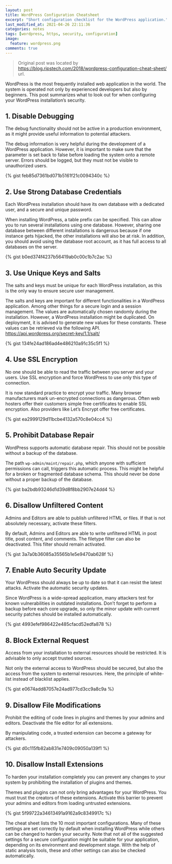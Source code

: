 ```yaml
---
layout: post
title: WordPress Configuration Cheatsheet
excerpt: "Short configuration checklist for the WordPress application."
last_modified_at: 2021-04-26 22:11:36
categories: notes
tags: [wordpress, https, security, configuration]
image:
  feature: wordpress.png
comments: true
---
```


> Original post was located by https://blog.ripstech.com/2018/wordpress-configuration-cheat-sheet/ url.

WordPress is the most frequently installed web application in the world. The system is operated not only by experienced developers but also by beginners. This post summarizes what to look out for when configuring your WordPress installation’s security.

## 1. Disable Debugging

The debug functionality should not be active in a production environment, as it might provide useful information to potential attackers.

The debug information is very helpful during the development of a WordPress application. However, it is important to make sure that the parameter is set back to false before loading the system onto a remote server. Errors should be logged, but they must not be visible to unauthorized users.

{% gist feb85d7361bd071b5161f21c0094340c %}

## 2. Use Strong Database Credentials

Each WordPress installation should have its own database with a dedicated user, and a secure and unique password.

When installing WordPress, a table prefix can be specified. This can allow you to run several installations using one database. However, sharing one database between different installations is dangerous because if one instance gets hijacked, the other installations will also be at risk. In addition, you should avoid using the database root account, as it has full access to all databases on the server.

{% gist b0ed374f4237b56419ab0c00c1b7c2ac %}

## 3. Use Unique Keys and Salts

The salts and keys must be unique for each WordPress installation, as this is the only way to ensure secure user management.

The salts and keys are important for different functionalities in a WordPress application. Among other things for a secure login and a session management. The values are automatically chosen randomly during the installation. However, a WordPress installation might be duplicated. On deployment, it is advised to generate new values for these constants. These values can be retrieved via the following API. https://api.wordpress.org/secret-key/1.1/salt/

{% gist 134fe24ad186ad4e486210a91c35c5f1 %}

## 4. Use SSL Encryption

No one should be able to read the traffic between you server and your users. Use SSL encryption and force WordPress to use only this type of connection.

It is now standard practice to encrypt your traffic. Many browser manufacturers mark un-encrypted connections as dangerous. Often web hosters offer their customers simple free certificates to enable SSL encryption. Also providers like Let’s Encrypt offer free certificates.

{% gist ea2999129d11bcbe4132a570c8e04cc4 %}

## 5. Prohibit Database Repair

WordPress supports automatic database repair. This should not be possible without a backup of the database.

The path `wp-admin/maint/repair.php`, which anyone with sufficient permissions can call, triggers this automatic process. This might be helpful for a broken or fragmented database schema. This should never be done without a proper backup of the database.

{% gist ba2bdb93246d1d39d8f8bb2907e24dd4 %}

## 6. Disallow Unfiltered Content

Admins and Editors are able to publish unfiltered HTML or files. If that is not absolutely necessary, activate these filters.

By default, Admins and Editors are able to write unfiltered HTML in post title, post content, and comments. The filetype filter can also be deactivated. This filter should remain activated.

{% gist 3a7a0b36085a35565b1e5e9470ab628f %}

## 7. Enable Auto Security Update

Your WordPress should always be up to date so that it can resist the latest attacks. Activate the automatic security updates.

Since WordPress is a wide-spread application, many attackers test for known vulnerabilities in outdated installations. Don’t forget to perform a backup before each core upgrade, so only the minor update with current security patches should be installed automatically.

{% gist 4993efef986422e485cfacd52edfa878 %}

## 8. Block External Request

Access from your installation to external resources should be restricted. It is advisable to only accept trusted sources.

Not only the external access to WordPress should be secured, but also the access from the system to external resources. Here, the principle of white-list instead of blacklist applies.

{% gist e0674add87057e24ad977cd3cc9a8c9a %}

## 9. Disallow File Modifications

Prohibit the editing of code lines in plugins and themes by your admins and editors. Deactivate the file editor for all extensions.

By manipulating code, a trusted extension can become a gateway for attackers.

{% gist d0c115fb82ab831e7409c09050a139f1 %}

## 10. Disallow Install Extensions

To harden your installation completely you can prevent any changes to your system by prohibiting the installation of plugins and themes.

Themes and plugins can not only bring advantages for your WordPress. You must trust the creators of these extensions. Activate this barrier to prevent your admins and editors from loading untrusted extensions.

{% gist 5f99722a34613491a9162a9c8349917c %}

The cheat sheet lists the 10 most important configurations. Many of these settings are set correctly by default when installing WordPress while others can be changed to harden your security. Note that not all of the suggested settings for a secure configuration might be suitable for your application, depending on its environment and development stage. With the help of static analysis tools, these and other settings can also be checked automatically.
